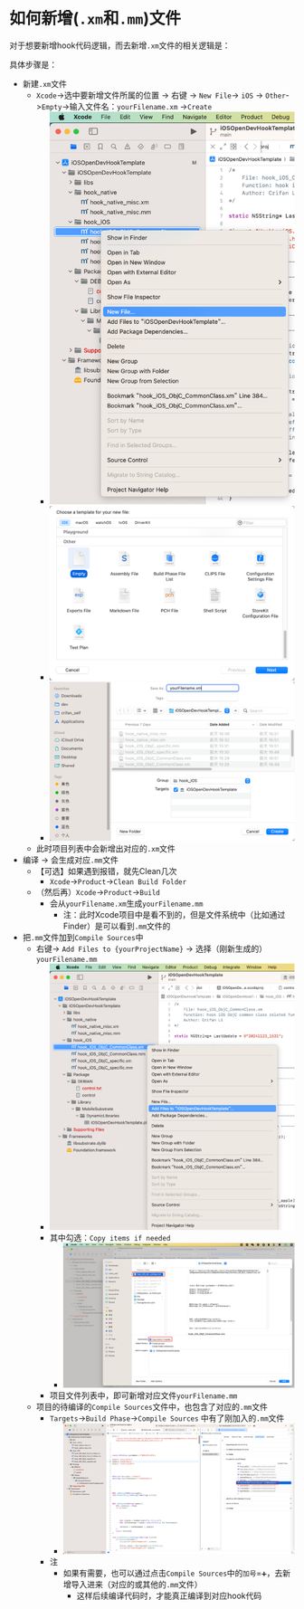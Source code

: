 # 如何新增(`.xm`和`.mm`)文件

对于想要新增hook代码逻辑，而去新增`.xm`文件的相关逻辑是：

具体步骤是：

* 新建`.xm`文件
  * `Xcode`->选中要新增文件所属的位置 -> 右键 -> `New File`-> `iOS` -> `Other`->`Empty`->输入文件名：`yourFilename.xm` ->`Create`
    * ![xcode_right_new_file](../../assets/img/xcode_right_new_file.png)
    * ![xcode_ios_other_empty](../../assets/img/xcode_ios_other_empty.png)
    * ![xcode_xm_create](../../assets/img/xcode_xm_create.png)
  * 此时项目列表中会新增出对应的`.xm`文件
* 编译 -> 会生成对应`.mm`文件
  * 【可选】如果遇到报错，就先Clean几次
    * `Xcode`->`Product`->`Clean Build Folder`
  * （然后再）`Xcode`->`Product`->`Build`
    * 会从`yourFilename.xm`生成`yourFilename.mm`
      * 注：此时Xcode项目中是看不到的，但是文件系统中（比如通过Finder）是可以看到`.mm`文件的
* 把`.mm`文件加到`Compile Sources`中
  * 右键-> `Add Files to {yourProjectName}` -> 选择（刚新生成的）`yourFilename.mm`
    * ![xcode_add_files_to_for_mm](../../assets/img/xcode_add_files_to_for_mm.png)
    * 其中勾选：`Copy items if needed`
      * ![xcode_copy_items_if_needed](../../assets/img/xcode_copy_items_if_needed.png)
    * 项目文件列表中，即可新增对应文件`yourFilename.mm`
  * 项目的待编译的`Compile Sources`文件中，也包含了对应的`.mm`文件
    * `Targets`->`Build Phase`->`Compile Sources` 中有了刚加入的`.mm`文件
      * ![xcode_compile_source_see_mm](../../assets/img/xcode_compile_source_see_mm.png)
    * 注
      * 如果有需要，也可以通过点击`Compile Sources`中的`加号`=`➕`，去新增导入进来（对应的或其他的`.mm`文件）
        * 这样后续编译代码时，才能真正编译到对应hook代码
